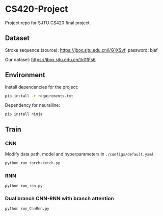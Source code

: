 # CS420-Project
Project repo for SJTU CS420 final project.

## Dataset
Stroke sequence (source): https://jbox.sjtu.edu.cn/l/G1XSvf, password: bjaf

Our dataset: https://jbox.sjtu.edu.cn/l/d1fFs6

## Environment

Install dependencies for the project:

```bash
pip install -r requirements.txt
```

Dependency for neuralline:
```
pip install ninja
```

## Train
### CNN

Modify data path, model and hyperparameters in `./configs/default.yaml`

```bash
python run_torchsketch.py
```

### RNN
```bash
python run_rnn.py
```

### Dual branch CNN-RNN with branch attention
```bash
python run_CnnRnn.py
```